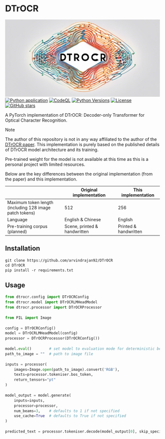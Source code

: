 # DTrOCR
![logo](logo.png)
[![Python application](https://github.com/arvindrajan92/DTrOCR/actions/workflows/python-app.yml/badge.svg)](https://github.com/arvindrajan92/DTrOCR/actions/workflows/python-app.yml)
[![CodeQL](https://github.com/arvindrajan92/DTrOCR/actions/workflows/github-code-scanning/codeql/badge.svg)](https://github.com/arvindrajan92/DTrOCR/actions/workflows/github-code-scanning/codeql)
[![Python Versions](https://img.shields.io/badge/python-3.11-blue)](https://www.python.org/downloads/)
[![License](https://img.shields.io/github/license/arvindrajan92/DTrOCR.svg)](https://github.com/arvindrajan92/DTrOCR/LICENSE)
[![GitHub stars](https://img.shields.io/github/stars/arvindrajan92/DTrOCR?style=social)](https://github.com/arvindrajan92/DTrOCR)

A PyTorch implementation of DTrOCR: Decoder-only Transformer for Optical Character Recognition.

> [!NOTE]
>
> The author of this repository is not in any way affiliated to the author of the [DTrOCR paper](https://doi.org/10.48550/arXiv.2308.15996). This implementation is purely based on the published details of DTrOCR model architecture and its training.
> 
> Pre-trained weight for the model is not available at this time as this is a personal project with limited resources.

Below are the key differences between the original implementation (from the paper) and this implementation.

|                                                              | Original implementation      | This implementation   |
| ------------------------------------------------------------ | ---------------------------- | --------------------- |
| Maximum token length<br />(including 128 image patch tokens) | 512                          | 256                   |
| Language                                                     | English & Chinese            | English               |
| Pre-training corpus (planned)                                | Scene, printed & handwritten | Printed & handwritten |

## Installation

```shell
git clone https://github.com/arvindrajan92/DTrOCR
cd DTrOCR
pip install -r requirements.txt
```

## Usage

```python
from dtrocr.config import DTrOCRConfig
from dtrocr.model import DTrOCRLMHeadModel
from dtrocr.processor import DTrOCRProcessor

from PIL import Image

config = DTrOCRConfig()
model = DTrOCRLMHeadModel(config)
processor = DTrOCRProcessor(DTrOCRConfig())

model.eval()        # set model to evaluation mode for deterministic behaviour
path_to_image = ""  # path to image file

inputs = processor(
    images=Image.open(path_to_image).convert('RGB'),
    texts=processor.tokeniser.bos_token,
    return_tensors="pt"
)

model_output = model.generate(
    inputs=inputs, 
    processor=processor, 
    num_beams=3,    # defaults to 1 if not specified
    use_cache=True  # defaults to True if not specified
)

predicted_text = processor.tokeniser.decode(model_output[0], skip_special_tokens=True)
```

